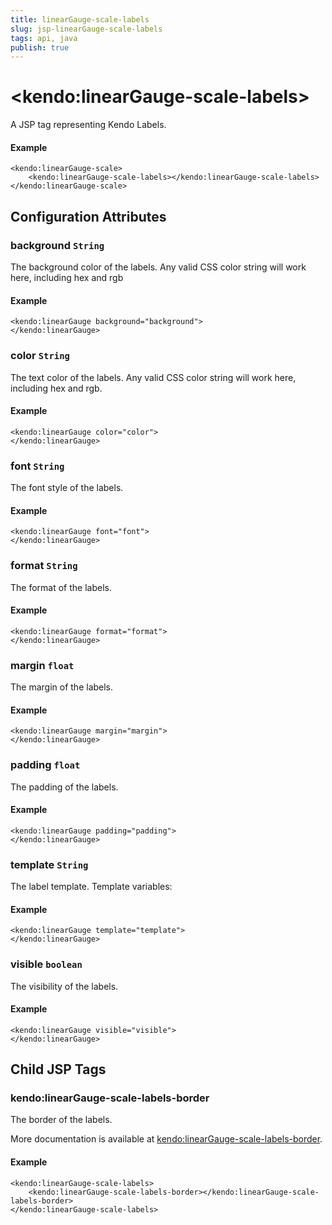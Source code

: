 ```yaml
---
title: linearGauge-scale-labels
slug: jsp-linearGauge-scale-labels
tags: api, java
publish: true
---
```


# \<kendo:linearGauge-scale-labels\>
A JSP tag representing Kendo Labels.

#### Example
    <kendo:linearGauge-scale>
        <kendo:linearGauge-scale-labels></kendo:linearGauge-scale-labels>
    </kendo:linearGauge-scale>


## Configuration Attributes


### background `String`

The background color of the labels.
Any valid CSS color string will work here, including hex and rgb

#### Example
    <kendo:linearGauge background="background">
    </kendo:linearGauge>



### color `String`

The text color of the labels.
Any valid CSS color string will work here, including hex and rgb.

#### Example
    <kendo:linearGauge color="color">
    </kendo:linearGauge>



### font `String`

The font style of the labels.

#### Example
    <kendo:linearGauge font="font">
    </kendo:linearGauge>



### format `String`

The format of the labels.

#### Example
    <kendo:linearGauge format="format">
    </kendo:linearGauge>



### margin `float`

The margin of the labels.

#### Example
    <kendo:linearGauge margin="margin">
    </kendo:linearGauge>



### padding `float`

The padding of the labels.

#### Example
    <kendo:linearGauge padding="padding">
    </kendo:linearGauge>



### template `String`

The label template.
Template variables:

#### Example
    <kendo:linearGauge template="template">
    </kendo:linearGauge>



### visible `boolean`

The visibility of the labels.

#### Example
    <kendo:linearGauge visible="visible">
    </kendo:linearGauge>



## Child JSP Tags

### kendo:linearGauge-scale-labels-border

The border of the labels.

More documentation is available at [kendo:linearGauge-scale-labels-border](/api/wrappers/jsp/lineargauge/scale-labels-border).

#### Example

    <kendo:linearGauge-scale-labels>
        <kendo:linearGauge-scale-labels-border></kendo:linearGauge-scale-labels-border>
    </kendo:linearGauge-scale-labels>
 
